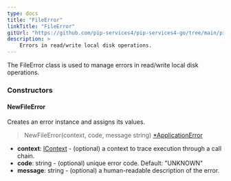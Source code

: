 ```yaml
---
type: docs
title: "FileError"
linkTitle: "FileError"
gitUrl: "https://github.com/pip-services4/pip-services4-go/tree/main/pip-services4-commons-go"
description: >
    Errors in read/write local disk operations.
---
```


The FileError class is used to manage errors in read/write local disk operations. 


### Constructors

#### NewFileError
Creates an error instance and assigns its values.

> NewFileError(context, code, message string) [*ApplicationError](../application_error)

- **context**: [IContext](../../../components/context/icontext) - (optional) a context to trace execution through a call chain.
- **code**: string - (optional) unique error code. Default: "UNKNOWN"
- **message**: string - (optional) a human-readable description of the error.


